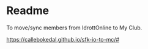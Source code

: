 # Readme

To move/sync members from IdrottOnline to My Club.

https://callebokedal.github.io/sfk-io-to-mc/#

